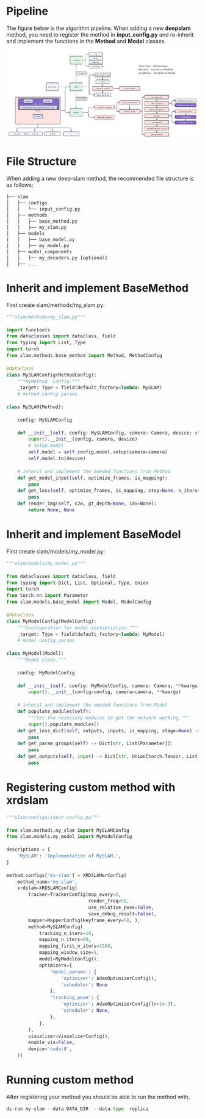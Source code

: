# Pipeline

The figure below is the algorithm pipeline. When adding a new **deepslam** method, you need to register the method in **input_config.py** and re-inherit and implement the functions in the **Method** and **Model** classes.

![img](./imgs/pipeline.png)

# File Structure

When adding a new deep-slam method, the recommended file structure is as follows:

```
├── slam
│   ├── configs
│   │   └── input_config.py
│   ├── methods
│   │   ├── base_method.py
│   │   ├── my_slam.py
│   ├── models
│   │   ├── base_model.py
│   │   ├── my_model.py
│   ├── model_components
│   │   ├── my_decoders.py [optional]
│   ├── ...
```

# Inherit and implement BaseMethod

First create slam/methods/my_slam.py:

```python
"""slam/methods/my_slam.py"""

import functools
from dataclasses import dataclass, field
from typing import List, Type
import torch
from slam.methods.base_method import Method, MethodConfig

@dataclass
class MySLAMConfig(MethodConfig):
    """MyMethod  Config."""
    _target: Type = field(default_factory=lambda: MySLAM)
    # method config params

class MySLAM(Method):

    config: MySLAMConfig

    def __init__(self, config: MySLAMConfig, camera: Camera, device: str) -> None:
        super().__init__(config, camera, device)
        # setup model
        self.model = self.config.model.setup(camera=camera)
        self.model.to(device)

    # inherit and implement the needed functions from Method
    def get_model_input(self, optimize_frames, is_mapping):
        pass
    def get_loss(self, optimize_frames, is_mapping, step=None, n_iters=None, coarse=False):
        pass
    def render_img(self, c2w, gt_depth=None, idx=None):
        return None, None
```

# Inherit and implement BaseModel

First create slam/models/my_model.py:

```python
"""slam/models/my_model.py"""

from dataclasses import dataclass, field
from typing import Dict, List, Optional, Type, Union
import torch
from torch.nn import Parameter
from slam.models.base_model import Model, ModelConfig

@dataclass
class MyModelConfig(ModelConfig):
    """Configuration for model instantiation."""
    _target: Type = field(default_factory=lambda: MyModel)
    # model config params

class MyModel(Model):
    """Model class."""

    config: MyModelConfig

    def __init__(self, config: MyModelConfig, camera: Camera, **kwargs,) -> None:
        super().__init__(config=config, camera=camera, **kwargs)

    # inherit and implement the needed functions from Model
    def populate_modules(self):
        """Set the necessary modules to get the network working."""
        super().populate_modules()
    def get_loss_dict(self, outputs, inputs, is_mapping, stage=None) -> Dict[str, torch.Tensor]:
        pass
    def get_param_groups(self) -> Dict[str, List[Parameter]]:
        pass
    def get_outputs(self, input) -> Dict[str, Union[torch.Tensor, List]]:
        pass
```

# Registering custom method with xrdslam

```python
"""slam/configs/input_config.py"""

from slam.methods.my_slam import MySLAMConfig
from slam.models.my_model import MyModelConfig

descriptions = {
    'MySLAM': 'Implementation of MySLAM.',
}

method_configs['my-slam'] = XRDSLAMerConfig(
    method_name='my-slam',
    xrdslam=XRDSLAMConfig(
        tracker=TrackerConfig(map_every=5,
                              render_freq=50,
                              use_relative_pose=False,
                              save_debug_result=False),
        mapper=MapperConfig(keyframe_every=50, ),
        method=MySLAMConfig(
            tracking_n_iters=10,
            mapping_n_iters=60,
            mapping_first_n_iters=1500,
            mapping_window_size=5,
            model=MyModelConfig(),
            optimizers={
                'model_params': {
                    'optimizer': AdamOptimizerConfig(),
                    'scheduler': None
                },
                'tracking_pose': {
                    'optimizer': AdamOptimizerConfig(lr=1e-3),
                    'scheduler': None,
                },
            },
        ),
        visualizer=VisualizerConfig(),
        enable_vis=False,
        device='cuda:0',
    ))
```

# Running custom method

After registering your method you should be able to run the method with,

```python
ds-run my-slam --data DATA_DIR  --data-type  replica
```
